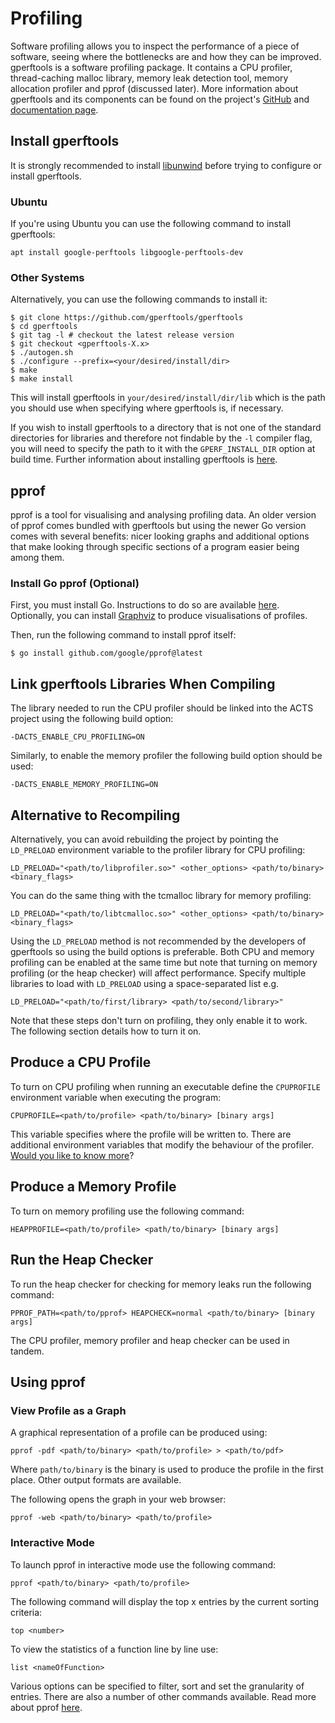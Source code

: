 <!--
SPDX-PackageName: "ACTS"
SPDX-FileCopyrightText: 2016 CERN
SPDX-License-Identifier: MPL-2.0
-->

# Profiling

Software profiling allows you to inspect the performance of a piece of software, seeing where the bottlenecks are and how they can be improved.
gperftools is a software profiling package. It contains a CPU profiler, thread-caching malloc library, memory leak detection tool, memory allocation profiler and pprof (discussed later). More information about gperftools and its components can be found on the project's [GitHub](https://github.com/gperftools/gperftools) and [documentation page](https://gperftools.github.io/gperftools/).

## Install gperftools

It is strongly recommended to install [libunwind](https://github.com/libunwind/libunwind) before trying to configure or install gperftools.

### Ubuntu

If you're using Ubuntu you can use the following command to install gperftools:

```
apt install google-perftools libgoogle-perftools-dev
```

### Other Systems

Alternatively, you can use the following commands to install it:

```console
$ git clone https://github.com/gperftools/gperftools
$ cd gperftools
$ git tag -l # checkout the latest release version
$ git checkout <gperftools-X.x>
$ ./autogen.sh
$ ./configure --prefix=<your/desired/install/dir>
$ make
$ make install
```

This will install gperftools in `your/desired/install/dir/lib` which is the path you should use when specifying where gperftools is, if necessary.

If you wish to install gperftools to a directory that is not one of the standard directories for libraries and therefore not findable by the `-l` compiler flag, you will need to specify the path to it with the `GPERF_INSTALL_DIR` option at build time.
Further information about installing gperftools is [here](https://github.com/gperftools/gperftools/blob/master/INSTALL).

## pprof

pprof is a tool for visualising and analysing profiling data.
An older version of pprof comes bundled with gperftools but using the newer Go version comes with several benefits: nicer looking graphs and additional options that make looking through specific sections of a program easier being among them.

### Install Go pprof (Optional)

First, you must install Go. Instructions to do so are available [here](https://go.dev/doc/install).
Optionally, you can install [Graphviz](https://www.graphviz.org/download/) to produce visualisations of profiles.

Then, run the following command to install pprof itself:

```console
$ go install github.com/google/pprof@latest
```

## Link gperftools Libraries When Compiling

The library needed to run the CPU profiler should be linked into the ACTS project using the following build option:

```
-DACTS_ENABLE_CPU_PROFILING=ON
```

Similarly, to enable the memory profiler the following build option should be used:

```
-DACTS_ENABLE_MEMORY_PROFILING=ON
```

## Alternative to Recompiling

Alternatively, you can avoid rebuilding the project by pointing the `LD_PRELOAD` environment variable to the profiler library for CPU profiling:

```
LD_PRELOAD="<path/to/libprofiler.so>" <other_options> <path/to/binary> <binary_flags>
```

You can do the same thing with the tcmalloc library for memory profiling:

```
LD_PRELOAD="<path/to/libtcmalloc.so>" <other_options> <path/to/binary> <binary_flags>
```

Using the `LD_PRELOAD` method is not recommended by the developers of gperftools so using the build options is preferable. Both CPU and memory profiling can be enabled at the same time but note that turning on memory profiling (or the heap checker) will affect performance.
Specify multiple libraries to load with `LD_PRELOAD` using a space-separated list e.g.

```
LD_PRELOAD="<path/to/first/library> <path/to/second/library>"
```

Note that these steps don't turn on profiling, they only enable it to work. The following section details how to turn it on.

## Produce a CPU Profile

To turn on CPU profiling when running an executable define the `CPUPROFILE` environment variable when executing the program:

```
CPUPROFILE=<path/to/profile> <path/to/binary> [binary args]
```

This variable specifies where the profile will be written to.
There are additional environment variables that modify the behaviour of the profiler.
[Would you like to know more](https://github.com/gperftools/gperftools)?

## Produce a Memory Profile

To turn on memory profiling use the following command:

```
HEAPPROFILE=<path/to/profile> <path/to/binary> [binary args]
```

## Run the Heap Checker

To run the heap checker for checking for memory leaks run the following command:

```
PPROF_PATH=<path/to/pprof> HEAPCHECK=normal <path/to/binary> [binary args]
```

The CPU profiler, memory profiler and heap checker can be used in tandem.

## Using pprof

### View Profile as a Graph

A graphical representation of a profile can be produced using:

```
pprof -pdf <path/to/binary> <path/to/profile> > <path/to/pdf>
```

Where `path/to/binary` is the binary is used to produce the profile in the first place.
Other output formats are available.

The following opens the graph in your web browser:

```
pprof -web <path/to/binary> <path/to/profile>
```

### Interactive Mode

To launch pprof in interactive mode use the following command:

```
pprof <path/to/binary> <path/to/profile>
```

The following command will display the top x entries by the current sorting criteria:

```
top <number>
```

To view the statistics of a function line by line use:

```
list <nameOfFunction>
```

Various options can be specified to filter, sort and set the granularity of entries.
There are also a number of other commands available.
Read more about pprof [here](https://github.com/google/pprof).
